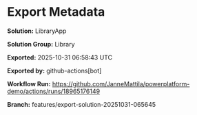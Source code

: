 # Export Metadata

**Solution:** LibraryApp

**Solution Group:** Library

**Exported:** 2025-10-31 06:58:43 UTC

**Exported by:** github-actions[bot]

**Workflow Run:** https://github.com/JanneMattila/powerplatform-demo/actions/runs/18965176149

**Branch:** features/export-solution-20251031-065645
